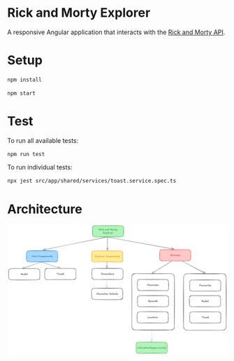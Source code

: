 # Rick and Morty Explorer
A responsive Angular application that interacts with the [Rick and Morty API](https://rickandmortyapi.com/).

# Setup
```bash
npm install
```

```bash
npm start
```

# Test
To run all available tests:
```bash
npm run test
```

To run individual tests:
```bash
npx jest src/app/shared/services/toast.service.spec.ts
```

# Architecture
![Architecture](./src/assets/images/architecture.png)